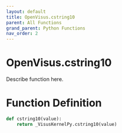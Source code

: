 ```yaml
---
layout: default
title: OpenVisus.cstring10
parent: All Functions
grand_parent: Python Functions
nav_order: 2
---
```


# OpenVisus.cstring10

Describe function here.

# Function Definition

```python
def cstring10(value):
    return _VisusKernelPy.cstring10(value)
```